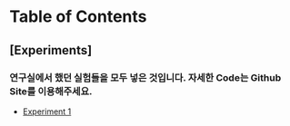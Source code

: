 ---
---
# Table of Contents

## [Experiments]
### 연구실에서 했던 실험들을 모두 넣은 것입니다. 자세한 Code는 Github Site를 이용해주세요.


* [Experiment 1](/_posts/2020-08-17-experiment1.md) <br>


<!-- {% include posts/index.html %} -->
